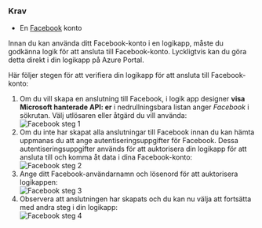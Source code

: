 ### <a name="prerequisites"></a>Krav
* En [Facebook](https://www.facebook.com/) konto 

Innan du kan använda ditt Facebook-konto i en logikapp, måste du godkänna logik för att ansluta till Facebook-konto. Lyckligtvis kan du göra detta direkt i din logikapp på Azure Portal. 

Här följer stegen för att verifiera din logikapp för att ansluta till Facebook-konto:

1. Om du vill skapa en anslutning till Facebook, i logik app designer **visa Microsoft hanterade API: er** i nedrullningsbara listan anger *Facebook* i sökrutan. Välj utlösaren eller åtgärd du vill använda:  
   ![Facebook steg 1](./media/connectors-create-api-facebook/facebook-1.png)
2. Om du inte har skapat alla anslutningar till Facebook innan du kan hämta uppmanas du att ange autentiseringsuppgifter för Facebook. Dessa autentiseringsuppgifter används för att auktorisera din logikapp för att ansluta till och komma åt data i dina Facebook-konto:  
   ![Facebook steg 2](./media/connectors-create-api-facebook/facebook-2.png)
3. Ange ditt Facebook-användarnamn och lösenord för att auktorisera logikappen:  
   ![Facebook steg 3](./media/connectors-create-api-facebook/facebook-3.png)   
4. Observera att anslutningen har skapats och du kan nu välja att fortsätta med andra steg i din logikapp:  
   ![Facebook steg 4](./media/connectors-create-api-facebook/facebook-4.png)   

